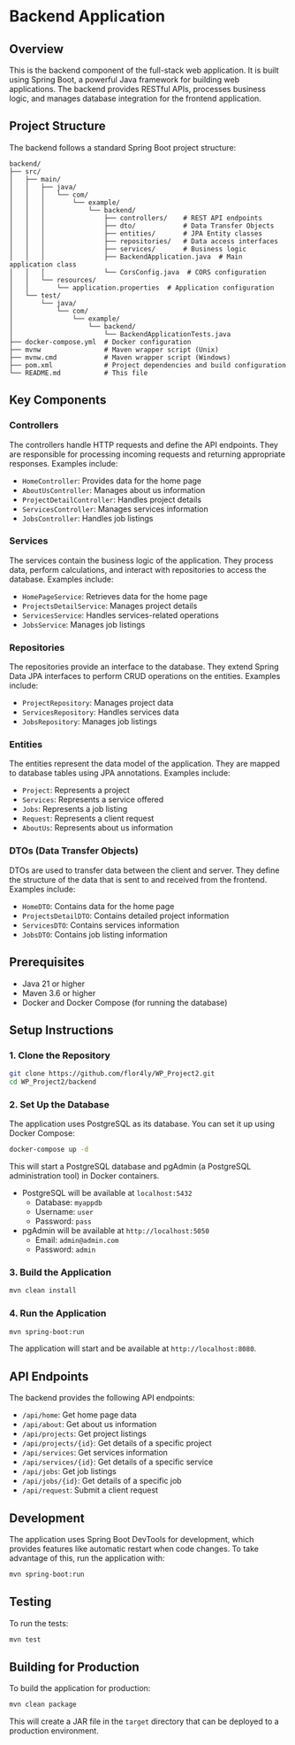 # Backend Application

## Overview
This is the backend component of the full-stack web application. It is built using Spring Boot, a powerful Java framework for building web applications. The backend provides RESTful APIs, processes business logic, and manages database integration for the frontend application.

## Project Structure
The backend follows a standard Spring Boot project structure:

```
backend/
├── src/
│   ├── main/
│   │   ├── java/
│   │   │   └── com/
│   │   │       └── example/
│   │   │           └── backend/
│   │   │               ├── controllers/    # REST API endpoints
│   │   │               ├── dto/            # Data Transfer Objects
│   │   │               ├── entities/       # JPA Entity classes
│   │   │               ├── repositories/   # Data access interfaces
│   │   │               ├── services/       # Business logic
│   │   │               ├── BackendApplication.java  # Main application class
│   │   │               └── CorsConfig.java  # CORS configuration
│   │   └── resources/
│   │       └── application.properties  # Application configuration
│   └── test/
│       └── java/
│           └── com/
│               └── example/
│                   └── backend/
│                       └── BackendApplicationTests.java
├── docker-compose.yml  # Docker configuration
├── mvnw                # Maven wrapper script (Unix)
├── mvnw.cmd            # Maven wrapper script (Windows)
├── pom.xml             # Project dependencies and build configuration
└── README.md           # This file
```

## Key Components

### Controllers
The controllers handle HTTP requests and define the API endpoints. They are responsible for processing incoming requests and returning appropriate responses. Examples include:
- `HomeController`: Provides data for the home page
- `AboutUsController`: Manages about us information
- `ProjectDetailController`: Handles project details
- `ServicesController`: Manages services information
- `JobsController`: Handles job listings

### Services
The services contain the business logic of the application. They process data, perform calculations, and interact with repositories to access the database. Examples include:
- `HomePageService`: Retrieves data for the home page
- `ProjectsDetailService`: Manages project details
- `ServicesService`: Handles services-related operations
- `JobsService`: Manages job listings

### Repositories
The repositories provide an interface to the database. They extend Spring Data JPA interfaces to perform CRUD operations on the entities. Examples include:
- `ProjectRepository`: Manages project data
- `ServicesRepository`: Handles services data
- `JobsRepository`: Manages job listings

### Entities
The entities represent the data model of the application. They are mapped to database tables using JPA annotations. Examples include:
- `Project`: Represents a project
- `Services`: Represents a service offered
- `Jobs`: Represents a job listing
- `Request`: Represents a client request
- `AboutUs`: Represents about us information

### DTOs (Data Transfer Objects)
DTOs are used to transfer data between the client and server. They define the structure of the data that is sent to and received from the frontend. Examples include:
- `HomeDTO`: Contains data for the home page
- `ProjectsDetailDTO`: Contains detailed project information
- `ServicesDTO`: Contains services information
- `JobsDTO`: Contains job listing information

## Prerequisites
- Java 21 or higher
- Maven 3.6 or higher
- Docker and Docker Compose (for running the database)

## Setup Instructions

### 1. Clone the Repository
```bash
git clone https://github.com/flor4ly/WP_Project2.git
cd WP_Project2/backend
```

### 2. Set Up the Database
The application uses PostgreSQL as its database. You can set it up using Docker Compose:

```bash
docker-compose up -d
```

This will start a PostgreSQL database and pgAdmin (a PostgreSQL administration tool) in Docker containers.

- PostgreSQL will be available at `localhost:5432`
  - Database: `myappdb`
  - Username: `user`
  - Password: `pass`
- pgAdmin will be available at `http://localhost:5050`
  - Email: `admin@admin.com`
  - Password: `admin`

### 3. Build the Application
```bash
mvn clean install
```

### 4. Run the Application
```bash
mvn spring-boot:run
```

The application will start and be available at `http://localhost:8080`.

## API Endpoints
The backend provides the following API endpoints:

- `/api/home`: Get home page data
- `/api/about`: Get about us information
- `/api/projects`: Get project listings
- `/api/projects/{id}`: Get details of a specific project
- `/api/services`: Get services information
- `/api/services/{id}`: Get details of a specific service
- `/api/jobs`: Get job listings
- `/api/jobs/{id}`: Get details of a specific job
- `/api/request`: Submit a client request

## Development
The application uses Spring Boot DevTools for development, which provides features like automatic restart when code changes. To take advantage of this, run the application with:

```bash
mvn spring-boot:run
```

## Testing
To run the tests:

```bash
mvn test
```

## Building for Production
To build the application for production:

```bash
mvn clean package
```

This will create a JAR file in the `target` directory that can be deployed to a production environment.